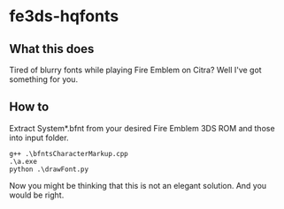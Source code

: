 # fe3ds-hqfonts

## What this does
Tired of blurry fonts while playing Fire Emblem on Citra? Well I've got something for you.

## How to
Extract System*.bfnt from your desired Fire Emblem 3DS ROM and those into input folder.
```
g++ .\bfntsCharacterMarkup.cpp
.\a.exe
python .\drawFont.py
```
Now you might be thinking that this is not an elegant solution. And you would be right.
